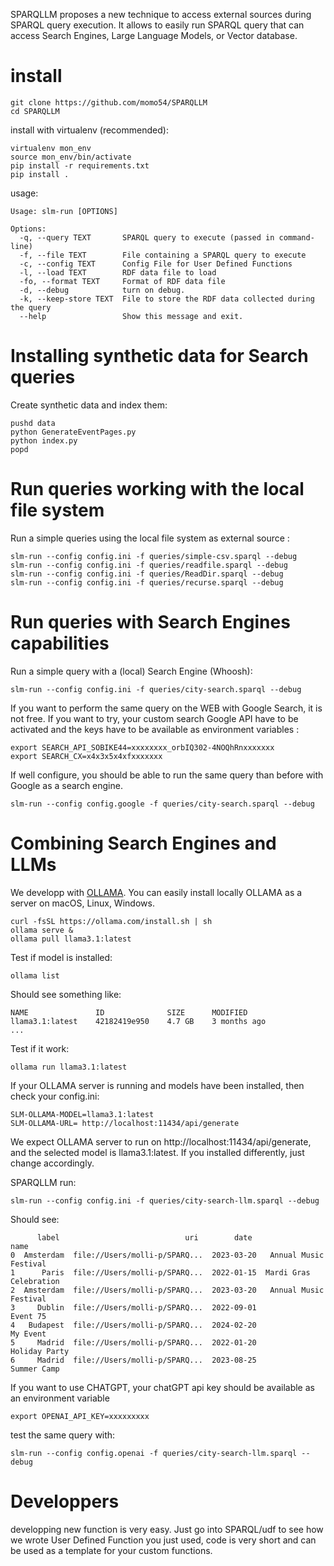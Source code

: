 SPARQLLM proposes a new technique to access external sources during SPARQL query execution.
It allows to easily run SPARQL query that can access Search Engines, Large Language Models, or Vector database. 


# install

```
git clone https://github.com/momo54/SPARQLLM
cd SPARQLLM
```

install with virtualenv (recommended):
```
virtualenv mon_env
source mon_env/bin/activate
pip install -r requirements.txt
pip install .
```

usage:
```
Usage: slm-run [OPTIONS]

Options:
  -q, --query TEXT       SPARQL query to execute (passed in command-line)
  -f, --file TEXT        File containing a SPARQL query to execute
  -c, --config TEXT      Config File for User Defined Functions
  -l, --load TEXT        RDF data file to load
  -fo, --format TEXT     Format of RDF data file
  -d, --debug            turn on debug.
  -k, --keep-store TEXT  File to store the RDF data collected during the query
  --help                 Show this message and exit.
```


# Installing synthetic data for Search queries

Create synthetic data and index them:
```
pushd data
python GenerateEventPages.py
python index.py
popd 
```

# Run queries working with the local file system


Run a simple queries using the local file system as external source :
```
slm-run --config config.ini -f queries/simple-csv.sparql --debug
slm-run --config config.ini -f queries/readfile.sparql --debug
slm-run --config config.ini -f queries/ReadDir.sparql --debug
slm-run --config config.ini -f queries/recurse.sparql --debug
```

# Run queries with Search Engines capabilities


Run a simple query with a (local) Search Engine (Whoosh):
```
slm-run --config config.ini -f queries/city-search.sparql --debug
```

If you want to perform the same query on the WEB with Google Search, 
it is not free. If you want to try, your custom search Google API have
to be  activated and  the keys have to be available as environment variables :
```
export SEARCH_API_SOBIKE44=xxxxxxxx_orbIQ302-4NOQhRnxxxxxxx
export SEARCH_CX=x4x3x5x4xfxxxxxxx
```

If well configure, you should be able to run the same query than before with Google
as a search engine.
```
slm-run --config config.google -f queries/city-search.sparql --debug
```

# Combining Search Engines and LLMs


We developp with [OLLAMA](https://ollama.com/). You can easily install locally OLLAMA as a server on macOS, Linux, Windows.

```
curl -fsSL https://ollama.com/install.sh | sh
ollama serve &
ollama pull llama3.1:latest
```

Test if model is installed:
```
ollama list
```

Should see something like:
```
NAME               ID              SIZE      MODIFIED     
llama3.1:latest    42182419e950    4.7 GB    3 months ago    
...
```

Test if it work:
```
ollama run llama3.1:latest
```


If your OLLAMA server is running and models have been installed, then check your config.ini:
```
SLM-OLLAMA-MODEL=llama3.1:latest
SLM-OLLAMA-URL= http://localhost:11434/api/generate
```
We expect OLLAMA server to run on http://localhost:11434/api/generate, and the selected model is llama3.1:latest. If you installed differently, just change accordingly.


SPARQLLM  run:
```
slm-run --config config.ini -f queries/city-search-llm.sparql --debug
```

Should see:
```
      label                            uri        date                    name
0  Amsterdam  file://Users/molli-p/SPARQ...  2023-03-20   Annual Music Festival
1      Paris  file://Users/molli-p/SPARQ...  2022-01-15  Mardi Gras Celebration
2  Amsterdam  file://Users/molli-p/SPARQ...  2023-03-20   Annual Music Festival
3     Dublin  file://Users/molli-p/SPARQ...  2022-09-01                Event 75
4   Budapest  file://Users/molli-p/SPARQ...  2024-02-20                My Event
5     Madrid  file://Users/molli-p/SPARQ...  2022-01-20           Holiday Party
6     Madrid  file://Users/molli-p/SPARQ...  2023-08-25             Summer Camp
```

If you want to use CHATGPT, your chatGPT api key should be available as an environment variable
```
export OPENAI_API_KEY=xxxxxxxxx
```

test the same query with:
```
slm-run --config config.openai -f queries/city-search-llm.sparql --debug
```


# Developpers

developping new function is very easy. Just go into SPARQL/udf to see how we wrote User Defined Function you just used, code is very short and can be used as a template for your custom functions. 
